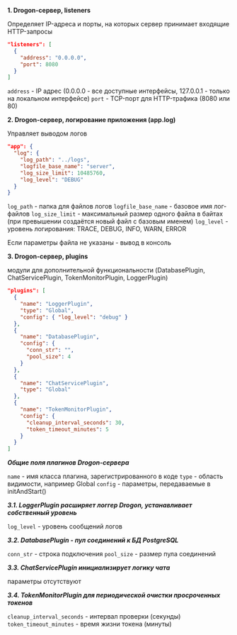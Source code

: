 **1. Drogon-сервер, listeners**

Определяет IP-адреса и порты, на которых сервер принимает входящие HTTP-запросы

```json
"listeners": [
  {
    "address": "0.0.0.0",
    "port": 8080
  }
]
```

`address` - IP адрес (0.0.0.0 - все доступные интерфейсы, 127.0.0.1 - только на локальном интерфейсе)
`port` - TCP-порт для HTTP-трафика (8080 или 80)


**2. Drogon-сервер, логирование приложения (app.log)**

Управляет выводом логов

```json
"app": {
  "log": {
    "log_path": "../logs",
    "logfile_base_name": "server",
    "log_size_limit": 10485760,
    "log_level": "DEBUG"
  }
}
```

`log_path` - папка для файлов логов
`logfile_base_name` - базовое имя лог-файлов
`log_size_limit` - максимальный размер одного файла в байтах (при превышении создаётся новый файл с базовым именем)
`log_level` - уровень логирования: TRACE, DEBUG, INFO, WARN, ERROR

Если параметры файла не указаны - вывод в консоль


**3. Drogon-сервер, plugins**

модули для дополнительной функциональности (DatabasePlugin, ChatServicePlugin, TokenMonitorPlugin, LoggerPlugin)

```json
"plugins": [
  {
    "name": "LoggerPlugin",
    "type": "Global",
    "config": { "log_level": "debug" }
  },
  {
    "name": "DatabasePlugin",
    "config": {
      "conn_str": "",
      "pool_size": 4
    }
  },
  {
    "name": "ChatServicePlugin",
    "type": "Global"
  },
  {
    "name": "TokenMonitorPlugin",
    "config": {
      "cleanup_interval_seconds": 30,
      "token_timeout_minutes": 5
    }
  }
]
```

***Общие поля плагинов Drogon-сервера***

`name` - имя класса плагина, зарегистрированного в коде
`type` - область видимости, например Global
`config` - параметры, передаваемые в initAndStart()

***3.1. LoggerPlugin расширяет логгер Drogon, устанавливает собственный уровень***

`log_level` - уровень сообщений логов

***3.2. DatabasePlugin - пул соединений к БД PostgreSQL***

`conn_str` - строка подключения
`pool_size` - размер пула соединений

***3.3. ChatServicePlugin инициализирует логику чата***

параметры отсутствуют

***3.4. TokenMonitorPlugin для периодической очистки просроченных токенов***

`cleanup_interval_seconds` - интервал проверки (секунды)
`token_timeout_minutes` - время жизни токена (минуты)
